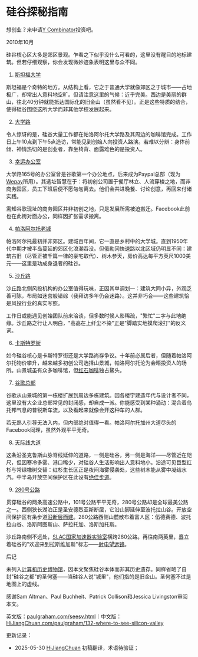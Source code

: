


# 硅谷探秘指南

想创业？来申请[Y Combinator](http://ycombinator.com/apply.html)投资吧。

2010年10月

硅谷核心区大多是郊区景观。乍看之下似乎没什么可看的，这里没有醒目的地标建筑。但若仔细观察，你会发现微妙迹象表明这里与众不同。

1. [斯坦福大学](http://maps.google.com/maps?q=stanford+university)

斯坦福是个奇特的地方。从结构上看，它之于普通大学就像郊区之于城市——占地极广，却常出人意料地空旷。但请注意这里的气候：近乎完美。西边是美丽的群山，往北40分钟就能抵达国际化的旧金山（虽然看不见）。正是这些特质的结合，使得硅谷围绕这所大学而非其他学校发展起来。

2. [大学路](http://maps.google.com/maps?q=university+and+ramona+palo+alto)

令人惊讶的是，硅谷大量工作都在帕洛阿尔托大学路及其周边的咖啡馆完成。工作日上午10点到下午5点造访，常能见到创始人向投资人路演。若难以分辨：身体前倾、神情热切的是创业者，靠坐椅背、面露难色的是投资人。

3. [幸运办公室](http://maps.google.com/maps?q=165+university+ave+palo+alto)

大学路165号的办公室曾是谷歌第一个办公地点，后来成为Paypal总部（现为[Wepay](http://wepay.com)所用）。其选址智慧在于：将初创公司置于餐厅林立、人流穿梭之地，而非商务园区，员工下班后便不愿匆匆离去。他们会共进晚餐、讨论创意，再回来付诸实践。

需知谷歌现址的商务园区并非初创之地，只是发展所需被迫搬迁。Facebook此前也在此街对面办公，同样因扩张需求搬离。

4. [帕洛阿尔托老城](http://maps.google.com/maps?q=old+palo+alto)

帕洛阿尔托最初并非郊区。建城百年间，它一直是乡村中的大学城。直到1950年代中期才被半岛蔓延的郊区化浪潮吞没。但俄勒冈快速路以北区域仍明显不同：建筑古旧（尽管正被千篇一律的豪宅取代）、树木参天，房价高达每平方英尺1000美元——这里是功成身退者的硅谷。

5. [沙丘路](http://maps.google.com/maps?q=2900+sand+hill+road+menlo+park)

沙丘路北侧风投机构的办公室值得玩味，正因其单调划一：建筑大同小异，外观乏善可陈，布局如迷宫般错综（我拜访多年仍会迷路）。这并非巧合——这些建筑恰是风投行业的真实写照。

工作日或能遇见创始团队前来洽谈，但多数时候人影稀疏，"繁忙"二字与此地绝缘。沙丘路之行让人明白，"高高在上纤尘不染"正是"脚踏实地摸爬滚打"的反义词。

6. [卡斯特罗街](http://maps.google.com/maps?q=castro+and+villa+mountain+view)

如今硅谷核心是卡斯特罗街还是大学路尚存争议。十年前必属后者，但随着帕洛阿尔托物价攀升，越来越多初创公司选择山景城，帕洛阿尔托沦为会晤投资人的场所。山景城虽有众多咖啡馆，但[红石咖啡](http://maps.google.com/places/us/ca/mountain-view/castro-st/201/-red-rock-coffee)独占鳌头。

7. [谷歌总部](http://maps.google.com/maps?q=charleston+road+mountain+view)

谷歌从山景城的第一栋楼扩展到周边多栋建筑。因各楼宇建造年代与设计者不同，这里没有大企业总部常见的封闭感，却自成一派。你能感受到某种涌动：混合着乌托邦气息的普锐斯车流，以及看起来就像会开这种车的人群。

若无熟人引荐无法入内，但内部绝对值得一看。帕洛阿尔托加州大道尽头的Facebook同理，虽然外观平平无奇。

8. [天际线大道](http://maps.google.com/maps?q=skylonda)

这条沿圣克鲁斯山脉脊线延伸的道路，一侧是硅谷，另一侧是海洋——尽管近在咫尺，但因寒冷多雾、港口稀少，对硅谷人生活影响出人意料地小。沿途可见巨型红杉与常绿橡树交替：红杉生长区正是夜间海雾侵袭处，这些树木能从雾中凝结水汽。中半岛开放空间保护区在此设有[绝佳步道](http://www.openspace.org/)。

9. [280号公路](http://maps.google.com/maps?q=interstate+280+san+mateo)

贯穿硅谷的两条高速公路中，101号公路平平无奇，280号公路却是全球最美公路之一。西侧狭长湖泊正是圣安德烈亚斯断层，它沿山脚延伸至波托拉山谷。开放空间保护区有条步道[沿断层而建](http://www.openspace.org/preserves/pr_los_trancos.asp)。280公路西侧山麓散布着富人区：伍德赛德、波托拉山谷、洛斯阿图斯山、萨拉托加、洛斯加托斯。

沙丘路南侧不远处，[SLAC国家加速器实验室](http://www.flickr.com/photos/38037974@N00/3890299362/)横跨280公路。再往南两英里，矗立着硅谷的"欢迎来到拉斯维加斯"标志——[射电望远镜](http://www.flickr.com/photos/paulbarroga/3443486941/)。

后记

未列入[计算机历史博物馆](http://www.computerhistory.org/)，因本文聚焦硅谷本体而非其历史遗存。同样省略了自封"硅谷之都"的圣何塞——当硅谷人说"城里"，他们指的是旧金山。圣何塞不过是地图上的虚线。

感谢Sam Altman、Paul Buchheit、Patrick Collison和Jessica Livingston审阅本文。

英文版：[paulgraham.com/seesv.html](https://paulgraham.com/seesv.html)｜中文版：[HiJiangChuan.com/paulgraham/132-where-to-see-silicon-valley](https://hijiangchuan.com/paulgraham/132-where-to-see-silicon-valley)



更新记录：
- 2025-05-30 [HiJiangChuan](https://hijiangchuan.com) 初稿翻译，术语待验证；
